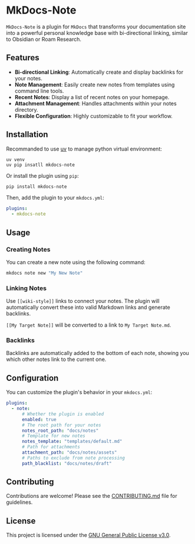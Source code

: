 # MkDocs-Note

<!-- [![PyPI version](https://badge.fury.io/py/mkdocs-note.svg)](https://badge.fury.io/py/mkdocs-note) -->

`MkDocs-Note` is a plugin for `MkDocs` that transforms your documentation site into a powerful personal knowledge base with bi-directional linking, similar to Obsidian or Roam Research.

## Features

- **Bi-directional Linking**: Automatically create and display backlinks for your notes.
- **Note Management**: Easily create new notes from templates using command line tools.
- **Recent Notes**: Display a list of recent notes on your homepage.
- **Attachment Management**: Handles attachments within your notes directory.
- **Flexible Configuration**: Highly customizable to fit your workflow.

## Installation

Recommanded to use [uv](https://docs.astral.sh/uv/) to manage python virtual environment:

```
uv venv
uv pip insatll mkdocs-note
```

Or install the plugin using `pip`:

```bash
pip install mkdocs-note
```

Then, add the plugin to your `mkdocs.yml`:

```yaml
plugins:
  - mkdocs-note
```

## Usage

### Creating Notes

You can create a new note using the following command:

```bash
mkdocs note new "My New Note"
```

### Linking Notes

Use `[[wiki-style]]` links to connect your notes. The plugin will automatically convert these into valid Markdown links and generate backlinks.

`[[My Target Note]]` will be converted to a link to `My Target Note.md`.

### Backlinks

Backlinks are automatically added to the bottom of each note, showing you which other notes link to the current one.

## Configuration

You can customize the plugin's behavior in your `mkdocs.yml`:

```yaml
plugins:
  - note:
      # Whether the plugin is enabled
      enabled: true
      # The root path for your notes
      notes_root_path: "docs/notes"
      # Template for new notes
      notes_template: "templates/default.md"
      # Path for attachments
      attachment_path: "docs/notes/assets"
      # Paths to exclude from note processing
      path_blacklist: "docs/notes/draft"
```

## Contributing

Contributions are welcome! Please see the [CONTRIBUTING.md](CONTRIBUTING.md) file for guidelines.

## License

This project is licensed under the [GNU General Public License v3.0](LICENSE).
